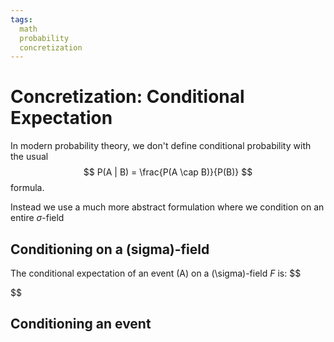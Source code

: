 ```yaml
---
tags: 
  math
  probability
  concretization
---
```

# Concretization: Conditional Expectation
In modern probability theory, we don't define conditional probability with the usual
$$
P(A | B) = \frac{P(A \cap B)}{P(B)}
$$
formula.

Instead we use a much more abstract formulation where we condition on an entire $\sigma$-field

## Conditioning on a \(sigma\)-field

The conditional expectation of an event \(A\) on a \(\sigma\)-field $F$ is:
$$

$$

## Conditioning an event

##

